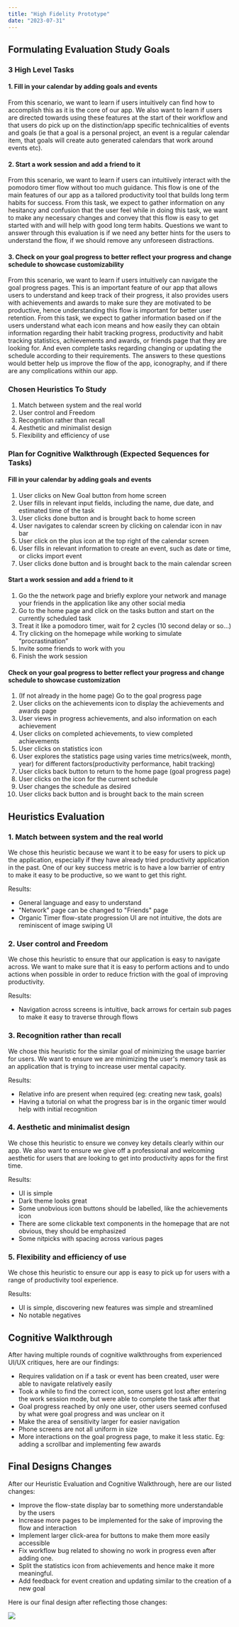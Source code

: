 ```yaml
---
title: "High Fidelity Prototype"
date: "2023-07-31"
---
```


## Formulating Evaluation Study Goals

### 3 High Level Tasks
#### 1. Fill in your calendar by adding goals and events

From this scenario, we want to learn if users intuitively can find how to accomplish this as it is the core of our app. We also want to learn if users are directed towards using these features at the start of their workflow and that users do pick up on the distinction/app specific technicalities of events and goals (ie that a goal is a personal project, an event is a regular calendar item, that goals will create auto generated calendars that work around events etc).

#### 2. Start a work session and add a friend to it

From this scenario, we want to learn if users can intuitiively interact with the pomodoro timer flow without too much guidance. This flow is one of the main features of our app as a tailored productivity tool that builds long term habits for success. From this task, we expect to gather information on any hesitancy and confusion that the user feel while in doing this task, we want to make any necessary changes and convey that this flow is easy to get started with and will help with good long term habits. Questions we want to answer through this evaluation is if we need any better hints for the users to understand the flow, if we should remove any unforeseen distractions.

#### 3. Check on your goal progress to better reflect your progress and change schedule to showcase customizability

From this scenario, we want to learn if users intuitively can navigate the goal progress pages. This is an important feature of our app that allows users to understand and keep track of their progress, it also provides users with achievements and awards to make sure they are motivated to be productive, hence understanding this flow is important for better user retention. From this task, we expect to gather information based on if the users understand what each icon means and how easily they can obtain information regarding their habit tracking progress, productivity and habit tracking statistics, achievements and awards, or friends page that they are looking for. And even complete tasks regarding changing or updating the schedule according to their requirements. The answers to these questions would better help us improve the flow of the app, iconography, and if there are any complications within our app.

### Chosen Heuristics To Study
1. Match between system and the real world
2. User control and Freedom
3. Recognition rather than recall
4. Aesthetic and minimalist design
5. Flexibility and efficiency of use

### Plan for Cognitive Walkthrough (Expected Sequences for Tasks)

#### Fill in your calendar by adding goals and events
1. User clicks on New Goal button from home screen
2. User fills in relevant input fields, including the name, due date, and estimated time of the task
3. User clicks done button and is brought back to home screen
4. User navigates to calendar screen by clicking on calendar icon in nav bar
5. User click on the plus icon at the top right of the calendar screen
6. User fills in relevant information to create an event, such as date or time, or clicks import event
7. User clicks done button and is brought back to the main calendar screen

#### Start a work session and add a friend to it
1. Go the the network page and briefly explore your network and manage your friends in the application like any other social media
2. Go to the home page and click on the tasks button and start on the currently scheduled task
3. Treat it like a pomodoro timer, wait for 2 cycles (10 second delay or so…)
4. Try clicking on the homepage while working to simulate “procrastination”
5. Invite some friends to work with you
6. Finish the work session

#### Check on your goal progress to better reflect your progress and change schedule to showcase customization
1. (If not already in the home page) Go to the goal progress page
2. User clicks on the achievements icon to display the achievements and awards page
3. User views in progress achievements, and also information on each achievement
4. User clicks on completed achievements, to view completed achievements
5. User clicks on statistics icon
6. User explores the statistics page using varies time metrics(week, month, year) for different factors(productivity performance, habit tracking)
7. User clicks back button to return to the home page (goal progress page) 
8. User clicks on the icon for the current schedule
9. User changes the schedule as desired
10. User clicks back button and is brought back to the main screen

## Heuristics Evaluation

### 1. Match between system and the real world

We chose this heuristic because we want it to be easy for users to pick up the application, especially if they have already tried productivity application in the past. One of our key success metric is to have a low barrier of entry to make it easy to be productive, so we want to get this right.

Results:
- General language and easy to understand
- "Network" page can be changed to "Friends" page
- Organic Timer flow-state progression UI are not intuitive, the dots are reminiscent of image swiping UI

### 2. User control and Freedom

We chose this heuristic to ensure that our application is easy to navigate across. We want to make sure that it is easy to perform actions and to undo actions when possible in order to reduce friction with the goal of improving productivity.

Results:
- Navigation across screens is intuitive, back arrows for certain sub pages to make it easy to traverse through flows

### 3. Recognition rather than recall

We chose this heuristic for the similar goal of minimizing the usage barrier for users. We want to ensure we are minimizing the user's memory task as an application that is trying to increase user mental capacity.

Results:
- Relative info are present when required (eg: creating new task, goals)
- Having a tutorial on what the progress bar is in the organic timer would help with initial recognition

### 4. Aesthetic and minimalist design

We chose this heuristic to ensure we convey key details clearly within our app. We also want to ensure we give off a professional and welcoming aesthetic for users that are looking to get into productivity apps for the first time.

Results:
- UI is simple
- Dark theme looks great
- Some unobvious icon buttons should be labelled, like the achievements icon
- There are some clickable text components in the homepage that are not obvious, they should be emphasized
- Some nitpicks with spacing across various pages

### 5. Flexibility and efficiency of use

We chose this heuristic to ensure our app is easy to pick up for users with a range of productivity tool experience.

Results:
- UI is simple, discovering new features was simple and streamlined
- No notable negatives

## Cognitive Walkthrough

After having multiple rounds of cognitive walkthroughs from experienced UI/UX critiques, here are our findings:
- Requires validation on if a task or event has been created, user were able to navigate relatively easily
- Took a while to find the correct icon, some users got lost after entering the work session mode, but were able to complete the task after that
- Goal progress reached by only one user, other users seemed confused by what were goal progress and was unclear on it
- Make the area of sensitivity larger for easier navigation
- Phone screens are not all uniform in size
- More interactions on the goal progress page, to make it less static. Eg: adding a scrollbar and implementing few awards

## Final Designs Changes

After our Heuristic Evaluation and Cognitive Walkthrough, here are our listed changes:
- Improve the flow-state display bar to something more understandable by the users
- Increase more pages to be implemented for the sake of improving the flow and interaction
- Implement larger click-area for buttons to make them more easily accessible
- Fix workflow bug related to showing no work in progress even after adding one.
- Split the statistics icon from achievements and hence make it more meaningful.
- Add feedback for event creation and updating similar to the creation of a new goal

Here is our final design after reflecting those changes:

![](final-design.png)